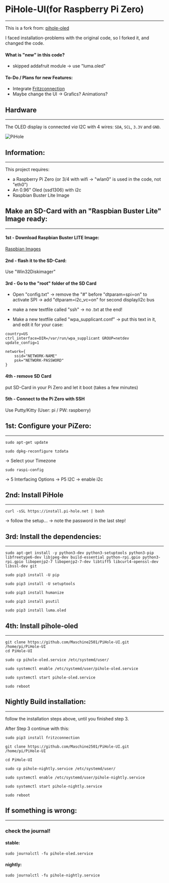 # PiHole-UI(for Raspberry Pi Zero)
---
This is a fork from: [pihole-oled](https://github.com/willdurand/pihole-oled)

I faced installation-problems with the original code, so I forked it, and changed the code.

#### What is "new" in this code?

- skipped addafruit module -> use "luma.oled"

#### To-Do / Plans for new Features:

- Integrate [Fritzconnection](https://pypi.org/project/fritzconnection/)
- Maybe change the UI -> Grafics? Animations?


## Hardware
---

The OLED display is connected _via_ I2C with 4 wires: `SDA`, `SCL`, `3.3V` and
`GND`.

![PiHole](https://github.com/Maschine2501/pihole-oled/blob/master/3D-model/20200503_133754.jpg)


## Information:
---

This project requires:
- a Raspberry Pi Zero (or 3/4 with wifi -> "wlan0" is used in the code, not "eth0")
- An 0.96" Oled (ssd1306) with i2c
- Raspbian Buster Lite Image

## Make an SD-Card with an "Raspbian Buster Lite" Image ready:
---

#### 1st - Download Raspbian Buster LITE Image:

[Raspbian Images](https://www.raspberrypi.org/downloads/raspbian/)

#### 2nd - flash it to the SD-Card:

Use "Win32Diskimager"

#### 3rd - Go to the "root" folder of the SD Card

- Open "config.txt"
  -> remove the "#" before "dtparam=spi=on" to activate SPI
  -> add "dtparam=i2c_vc=on" for second display/i2c bus

- make a new textfile called "ssh" -> no .txt at the end!

- Make a new textfile called "wpa_supplicant.conf"
  -> put this text in it, and edit it for your case:
```  
country=US
ctrl_interface=DIR=/var/run/wpa_supplicant GROUP=netdev
update_config=1

network={
    ssid="NETWORK-NAME"
    psk="NETWORK-PASSWORD"
}
```
#### 4th - remove SD Card 

put SD-Card in your Pi Zero and let it boot (takes a few minutes)

#### 5th - Connect to the Pi Zero with SSH

Use Putty/Kitty (User: pi / PW: raspberry)



## 1st: Configure your PiZero:
---

```
sudo apt-get update

sudo dpkg-reconfigure tzdata
```
-> Select your Timezone

```
sudo raspi-config
```
-> 5 Interfacing Options -> P5 I2C -> enable i2c



## 2nd: Install PiHole
---

```
curl -sSL https://install.pi-hole.net | bash
```
-> follow the setup...
-> note the password in the last step!



## 3rd: Install the dependencies:
---

```
sudo apt-get install -y python3-dev python3-setuptools python3-pip libfreetype6-dev libjpeg-dev build-essential python-rpi.gpio python3-rpi.gpio libopenjp2-7 libopenjp2-7-dev libtiff5 libcurl4-openssl-dev libssl-dev git 

sudo pip3 install -U pip

sudo pip3 install -U setuptools

sudo pip3 install humanize

sudo pip3 install psutil

sudo pip3 install luma.oled
```


## 4th: Install pihole-oled
---

```
git clone https://github.com/Maschine2501/PiHole-UI.git /home/pi/PiHole-UI
cd PiHole-UI

sudo cp pihole-oled.service /etc/systemd/user/

sudo systemctl enable /etc/systemd/user/pihole-oled.service

sudo systemctl start pihole-oled.service

sudo reboot
```


## Nightly Build installation:
---

follow the installation steps above, until you finished step 3.

After Step 3 continue with this:

```
sudo pip3 install fritzconnection

git clone https://github.com/Maschine2501/PiHole-UI.git /home/pi/PiHole-UI

cd PiHole-UI

sudo cp pihole-nightly.service /etc/systemd/user/

sudo systemctl enable /etc/systemd/user/pihole-nightly.service

sudo systemctl start pihole-nightly.service

sudo reboot
```


## If something is wrong:
---

### check the journal!

#### stable:
```
sudo journalctl -fu pihole-oled.service
```

#### nightly:
```
sudo journalctl -fu pihole-nightly.service
```





